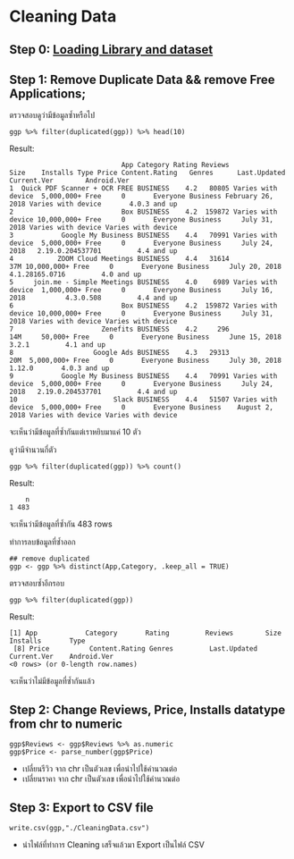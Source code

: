 # Cleaning Data
## Step 0: [Loading Library and dataset](./../Original%20Data#loading-library-and-dataset)
## Step 1: Remove Duplicate Data && remove Free Applications;
ตรวจสอบดูว่ามีข้อมูลซ้ำหรือไป
```
ggp %>% filter(duplicated(ggp)) %>% head(10)
```

Result:

```
                            App Category Rating Reviews               Size    Installs Type Price Content.Rating   Genres      Last.Updated        Current.Ver        Android.Ver
1  Quick PDF Scanner + OCR FREE BUSINESS    4.2   80805 Varies with device  5,000,000+ Free     0       Everyone Business February 26, 2018 Varies with device       4.0.3 and up
2                           Box BUSINESS    4.2  159872 Varies with device 10,000,000+ Free     0       Everyone Business     July 31, 2018 Varies with device Varies with device
3            Google My Business BUSINESS    4.4   70991 Varies with device  5,000,000+ Free     0       Everyone Business     July 24, 2018   2.19.0.204537701         4.4 and up
4           ZOOM Cloud Meetings BUSINESS    4.4   31614                37M 10,000,000+ Free     0       Everyone Business     July 20, 2018     4.1.28165.0716         4.0 and up
5     join.me - Simple Meetings BUSINESS    4.0    6989 Varies with device  1,000,000+ Free     0       Everyone Business     July 16, 2018          4.3.0.508         4.4 and up
6                           Box BUSINESS    4.2  159872 Varies with device 10,000,000+ Free     0       Everyone Business     July 31, 2018 Varies with device Varies with device
7                      Zenefits BUSINESS    4.2     296                14M     50,000+ Free     0       Everyone Business     June 15, 2018              3.2.1         4.1 and up
8                    Google Ads BUSINESS    4.3   29313                20M  5,000,000+ Free     0       Everyone Business     July 30, 2018             1.12.0       4.0.3 and up
9            Google My Business BUSINESS    4.4   70991 Varies with device  5,000,000+ Free     0       Everyone Business     July 24, 2018   2.19.0.204537701         4.4 and up
10                        Slack BUSINESS    4.4   51507 Varies with device  5,000,000+ Free     0       Everyone Business    August 2, 2018 Varies with device Varies with device
```
จะเห็นว่ามีข้อมูลที่ซ้ำกันแต่เราหยิบมาแค่ 10 ตัว

ดูว่ามีจำนวนกี่ตัว
```
ggp %>% filter(duplicated(ggp)) %>% count()
```

Result:
```
    n
1 483
```

จะเห็นว่ามีข้อมูลที่ซ้ำกัน 483 rows

ทำการลบข้อมูลที่ซ้ำออก
```
## remove duplicated
ggp <- ggp %>% distinct(App,Category, .keep_all = TRUE)
```

ตรวจสอบซ้ำอีกรอบ
```
ggp %>% filter(duplicated(ggp))
```

Result:

```
[1] App            Category       Rating         Reviews        Size           Installs       Type          
 [8] Price          Content.Rating Genres         Last.Updated   Current.Ver    Android.Ver   
<0 rows> (or 0-length row.names)
```
จะเห็นว่าไม่มีข้อมูลที่ซ้ำกันแล้ว


## Step 2: Change Reviews, Price, Installs datatype from chr to numeric
```
ggp$Reviews <- ggp$Reviews %>% as.numeric
ggp$Price <- parse_number(ggp$Price)
```
- เปลี่ยนรีวิว จาก chr เป็นตัวเลข เพื่อนำไปใช้คำนวณต่อ
- เปลี่ยนราคา จาก chr เป็นตัวเลข เพื่อนำไปใช้คำนวณต่อ

## Step 3: Export to CSV file
```
write.csv(ggp,"./CleaningData.csv")
```
- นำไฟล์ที่ทำการ Cleaning เสร็จแล้วมา Export เป็นไฟล์ CSV

